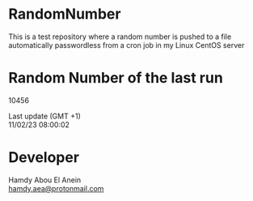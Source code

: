 # RandomNumber    
This is a test repository where a random number is pushed to a file automatically passwordless from a cron job in my Linux CentOS server    
# Random Number of the last run   
10456
      
Last update (GMT +1)    
11/02/23 08:00:02
# Developer    
Hamdy Abou El Anein   
hamdy.aea@protonmail.com
